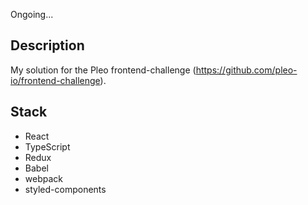 Ongoing...

## Description

My solution for the Pleo frontend-challenge (https://github.com/pleo-io/frontend-challenge).

## Stack

- React
- TypeScript
- Redux
- Babel
- webpack
- styled-components
